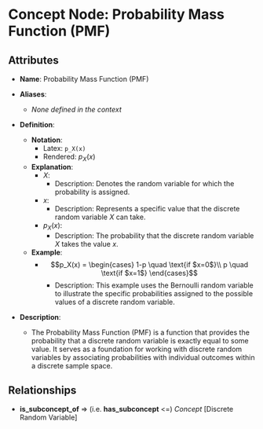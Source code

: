 # Concept Node: Probability Mass Function (PMF)

## Attributes

- **Name**: Probability Mass Function (PMF)
- **Aliases**: 
  - *None defined in the context*

- **Definition**:
  - **Notation**: 
    - Latex: `p_X(x)`
    - Rendered: $p_X(x)$
  - **Explanation**:
    - $X$: 
      - Description: Denotes the random variable for which the probability is assigned.
    - $x$: 
      - Description: Represents a specific value that the discrete random variable $X$ can take.
    - $p_X(x)$:
      - Description: The probability that the discrete random variable $X$ takes the value $x$.
  - **Example**:
    - $$p_X(x) = \begin{cases}
        1-p \quad \text{if $x=0$}\\
        p \quad \text{if $x=1$}
    \end{cases}$$
      - Description: This example uses the Bernoulli random variable to illustrate the specific probabilities assigned to the possible values of a discrete random variable.

- **Description**: 
  - The Probability Mass Function (PMF) is a function that provides the probability that a discrete random variable is exactly equal to some value. It serves as a foundation for working with discrete random variables by associating probabilities with individual outcomes within a discrete sample space.

## Relationships

- **is_subconcept_of** => (i.e. **has_subconcept** <=) *Concept* [Discrete Random Variable]